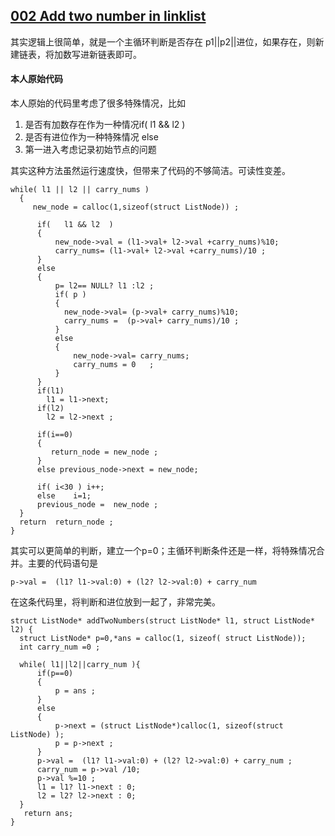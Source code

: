 ## [002 Add two number in linklist](https://leetcode.com/problems/add-two-numbers/description/)
其实逻辑上很简单，就是一个主循环判断是否存在 p1||p2||进位，如果存在，则新建链表，将加数写进新链表即可。

#### 本人原始代码
本人原始的代码里考虑了很多特殊情况，比如
1. 是否有加数存在作为一种情况if(   l1 && l2  )
2. 是否有进位作为一种特殊情况 else 
3. 第一进入考虑记录初始节点的问题  
  
其实这种方法虽然运行速度快，但带来了代码的不够简洁。可读性变差。
```
while( l1 || l2 || carry_nums )
  {
     new_node = calloc(1,sizeof(struct ListNode)) ;    
    
      if(   l1 && l2  )
      {  
          new_node->val = (l1->val+ l2->val +carry_nums)%10;
          carry_nums= (l1->val+ l2->val +carry_nums)/10 ;      
      } 
      else 
      {
          p= l2== NULL? l1 :l2 ;
          if( p )
          {    
            new_node->val= (p->val+ carry_nums)%10;
            carry_nums =  (p->val+ carry_nums)/10 ;
          }
          else
          {    
              new_node->val= carry_nums;
              carry_nums = 0   ;
          }  
      }   
      if(l1)
        l1 = l1->next;
      if(l2)
        l2 = l2->next ;
      
      if(i==0)
      {  
         return_node = new_node ;      
      }
      else previous_node->next = new_node;
      
      if( i<30 ) i++;
      else    i=1; 
      previous_node =  new_node ;  
  }    
  return  return_node ;
}
```
其实可以更简单的判断，建立一个p=0；主循环判断条件还是一样，将特殊情况合并。主要的代码语句是

```
p->val =  (l1? l1->val:0) + (l2? l2->val:0) + carry_num
```
在这条代码里，将判断和进位放到一起了，非常完美。

``` 
struct ListNode* addTwoNumbers(struct ListNode* l1, struct ListNode* l2) {
  struct ListNode* p=0,*ans = calloc(1, sizeof( struct ListNode));
  int carry_num =0 ;

  while( l1||l2||carry_num ){
      if(p==0)
      {
          p = ans ;
      }
      else
      {
          p->next = (struct ListNode*)calloc(1, sizeof(struct ListNode) );
          p = p->next ;                  
      }
      p->val =  (l1? l1->val:0) + (l2? l2->val:0) + carry_num ;
      carry_num = p->val /10;
      p->val %=10 ;      
      l1 = l1? l1->next : 0;
      l2 = l2? l2->next : 0;
  }
   return ans;   
}
```

